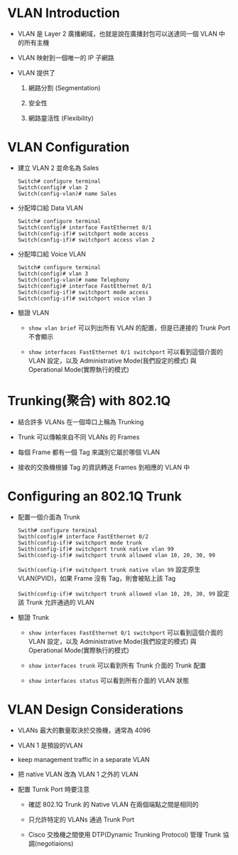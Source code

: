 # VLAN Introduction

+ VLAN 是 Layer 2 廣播網域，也就是說在廣播封包可以送達同一個 VLAN 中的所有主機

+ VLAN 映射到一個唯一的 IP 子網路

+ VLAN 提供了

    1. 網路分割 (Segmentation)

    2. 安全性

    3. 網路靈活性 (Flexibility)

# VLAN Configuration

+ 建立 VLAN 2 並命名為 Sales

    ```
    Switch# configure terminal
    Switch(config)# vlan 2
    Switch(config-vlan)# name Sales
    ```

+ 分配埠口給 Data VLAN

    ```
    Switch# configure terminal
    Switch(config)# interface FastEthernet 0/1
    Switch(config-if)# switchport mode access
    Switch(config-if)# switchport access vlan 2
    ```

+ 分配埠口給 Voice VLAN

    ```
    Switch# configure terminal
    Switch(config)# vlan 3
    Switch(config-vlan)# name Telephony
    Switch(config)# interface FastEthernet 0/1
    Switch(config-if)# switchport mode access
    Switch(config-if)# switchport voice vlan 3
    ```

+ 驗證 VLAN

    + `show vlan brief` 可以列出所有 VLAN 的配置，但是已連接的 Trunk Port 不會顯示

    + `show interfaces FastEthernet 0/1 switchport` 可以看到這個介面的 VLAN 設定，以及 Administrative Mode(我們設定的模式) 與 Operational Mode(實際執行的模式)

# Trunking(聚合) with 802.1Q

+ 結合許多 VLANs 在一個埠口上稱為 Trunking

+ Trunk 可以傳輸來自不同 VLANs 的 Frames

+ 每個 Frame 都有一個 Tag 來識別它屬於哪個 VLAN

+ 接收的交換機根據 Tag 的資訊轉送 Frames 到相應的 VLAN 中

# Configuring an 802.1Q Trunk

+ 配置一個介面為 Trunk

    ```
    Swith# configure terminal
    Swith(config)# interface FastEthernet 0/2
    Swith(config-if)# switchport mode trunk
    Swith(config-if)# switchport trunk native vlan 99
    Swith(config-if)# switchport trunk allowed vlan 10, 20, 30, 99
    ```

    `Swith(config-if)# switchport trunk native vlan 99` 設定原生 VLAN(PVID)，如果 Frame 沒有 Tag，則會被貼上該 Tag

    `Swith(config-if)# switchport trunk allowed vlan 10, 20, 30, 99` 設定該 Trunk 允許通過的 VLAN

+ 驗證 Trunk

    + `show interfaces FastEthernet 0/1 switchport` 可以看到這個介面的 VLAN 設定，以及 Administrative Mode(我們設定的模式) 與 Operational Mode(實際執行的模式)

    + `show interfaces trunk` 可以看到所有 Trunk 介面的 Trunk 配置

    + `show interfaces status` 可以看到所有介面的 VLAN 狀態

# VLAN Design Considerations

+ VLANs 最大的數量取決於交換機，通常為 4096

+ VLAN 1 是預設的VLAN

+ keep management traffic in a separate VLAN

+ 把 native VLAN 改為 VLAN 1 之外的 VLAN

+ 配置 Turnk Port 時要注意

    + 確認 802.1Q Trunk 的 Native VLAN 在兩個端點之間是相同的

    + 只允許特定的 VLANs 通過 Trunk Port

    + Cisco 交換機之間使用 DTP(Dynamic Trunking Protocol) 管理 Trunk 協調(negotiaions)

